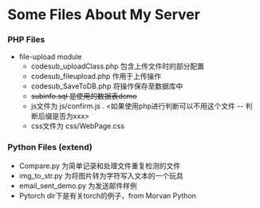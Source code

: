 # Some Files About My Server

### PHP Files
* file-upload module
  * codesub_uploadClass.php 包含上传文件时的部分配置
  * codesub_fileupload.php 作用于上传操作
  * codesub_SaveToDB.php 将操作保存至数据库中
  * <del>subinfo.sql 是使用的数据表demo </del>
  * js文件为 js/confirm.js . <如果使用php进行判断可以不用这个文件 -- 判断后缀是否为xxx>
  * css文件为 css/WebPage.css

### Python Files (extend)
* Compare.py 为简单记录和处理文件重复检测的文件
* img_to_str.py 为将图片转为字符写入文本的一个玩具
* email_sent_demo.py 为发送邮件样例
* Pytorch dir下是有关torch的例子，from Morvan Python
